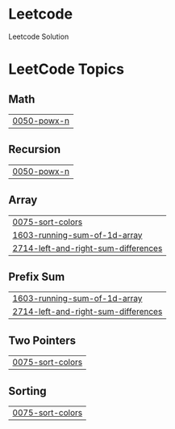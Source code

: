 # Leetcode
Leetcode Solution

<!---LeetCode Topics Start-->
# LeetCode Topics
## Math
|  |
| ------- |
| [0050-powx-n](https://github.com/Naveen8544/Leetcode/tree/master/0050-powx-n) |
## Recursion
|  |
| ------- |
| [0050-powx-n](https://github.com/Naveen8544/Leetcode/tree/master/0050-powx-n) |
## Array
|  |
| ------- |
| [0075-sort-colors](https://github.com/Naveen8544/Leetcode/tree/master/0075-sort-colors) |
| [1603-running-sum-of-1d-array](https://github.com/Naveen8544/Leetcode/tree/master/1603-running-sum-of-1d-array) |
| [2714-left-and-right-sum-differences](https://github.com/Naveen8544/Leetcode/tree/master/2714-left-and-right-sum-differences) |
## Prefix Sum
|  |
| ------- |
| [1603-running-sum-of-1d-array](https://github.com/Naveen8544/Leetcode/tree/master/1603-running-sum-of-1d-array) |
| [2714-left-and-right-sum-differences](https://github.com/Naveen8544/Leetcode/tree/master/2714-left-and-right-sum-differences) |
## Two Pointers
|  |
| ------- |
| [0075-sort-colors](https://github.com/Naveen8544/Leetcode/tree/master/0075-sort-colors) |
## Sorting
|  |
| ------- |
| [0075-sort-colors](https://github.com/Naveen8544/Leetcode/tree/master/0075-sort-colors) |
<!---LeetCode Topics End-->